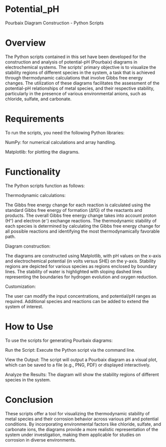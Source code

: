 # Potential_pH
Pourbaix Diagram Construction - Python Scripts

# Overview

The Python scripts contained in this set have been developed for the construction and analysis of potential-pH (Pourbaix) diagrams in electrochemical systems. The scripts' primary objective is to visualize the stability regions of different species in the system, a task that is achieved through thermodynamic calculations that involve Gibbs free energy changes. The utilization of these diagrams facilitates the assessment of the potential-pH relationships of metal species, and their respective stability, particularly in the presence of various environmental anions, such as chloride, sulfate, and carbonate.

# Requirements

To run the scripts, you need the following Python libraries:

NumPy: for numerical calculations and array handling.

Matplotlib: for plotting the diagrams.

# Functionality

The Python scripts function as follows:
  
  Thermodynamic calculations:
  
  The Gibbs free energy change for each reaction is calculated using the standard Gibbs free energy of formation (ΔfG) of the reactants and products.
  The overall Gibbs free energy change takes into account proton (H⁺) and electron (e⁻) exchange reactions.
  The thermodynamic stability of each species is determined by calculating the Gibbs free energy change for all possible reactions and identifying the most thermodynamically favorable path.

  Diagram construction:
  
  The diagrams are constructed using Matplotlib, with pH values on the x-axis and electrochemical potential (in volts versus SHE) on the y-axis.
  Stability regions are depicted for various species as regions enclosed by boundary lines.
  The stability of water is highlighted with sloping dashed lines representing the boundaries for hydrogen evolution and oxygen reduction.

  Customization:
  
  The user can modify the input concentrations, and potential/pH ranges as required.
  Additional species and reactions can be added to extend the system of interest.

# How to Use

  To use the scripts for generating Pourbaix diagrams:

  Run the Script: Execute the Python script via the command line.
  
  View the Output: The script will output a Pourbaix diagram as a visual plot, which can be saved to a file (e.g., PNG, PDF) or displayed interactively.
  
  Analyze the Results: The diagram will show the stability regions of different species in the system.

# Conclusion
  
  These scripts offer a tool for visualizing the thermodynamic stability of metal species and their corrosion behavior across various pH and potential conditions.
  By incorporating environmental factors like chloride, sulfate, and carbonate ions, the diagrams provide a more realistic representation of the system under investigation, making them applicable for studies on corrosion in diverse environments.
